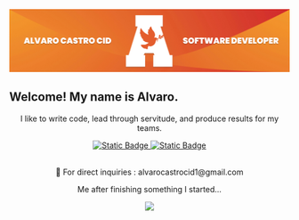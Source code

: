 <img src="images/alvaro-castro-cid-banner.jpeg" style="max-width: 100%;">
<p align="center"> 
    <h2 alig="center">Welcome! My name is Alvaro.</h2>
    <p align="center">
        I like to write code, lead through servitude, and produce results for my teams.
    </p>
    <div align="center">
        <a href="https://www.linkedin.com/in/alvaro-castro-cid-1160081a5/">
            <img alt="Static Badge" src="https://img.shields.io/badge/connect_with_me-blue?style=for-the-badge&logo=linkedIn&link=https%3A%2F%2Fwww.linkedin.com%2Fin%2Falvaro-castro-cid-1160081a5%2F">
        </a>
        <a href="">
            <img alt="Static Badge" src="https://img.shields.io/badge/checkout_my_work-orange?style=for-the-badge&link=https%3A%2F%2Fwww.castroportfolio.com%2Fhome.html">
        </a>
    </div>
    <br>
    <p align="center">🤝 For direct inquiries : alvarocastrocid1@gmail.com </p>
</p>
<p align="center">
    Me after finishing something I started...
</p>
<p align="center">
  <img width="250" src="images/giphy.gif">
</p>